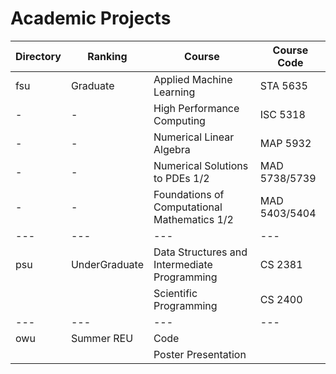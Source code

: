 # Academic Projects

| Directory | Ranking | Course | Course Code |
 |---|---|---|---|
| fsu |  Graduate  |  Applied Machine Learning | STA 5635 |
| - | - |  High Performance Computing | ISC 5318 |
| - | - |  Numerical Linear Algebra | MAP 5932 |
| - | - | Numerical Solutions to PDEs 1/2 | MAD 5738/5739 |
| - | - |  Foundations of Computational Mathematics 1/2 | MAD 5403/5404 |
|---|---|---|---|
| psu  |  UnderGraduate  |  Data Structures and Intermediate Programming | CS 2381 |
|  |  |  Scientific Programming | CS 2400
|---|---|---|---|
| owu | Summer REU | Code |
|  |  |  Poster Presentation | |
